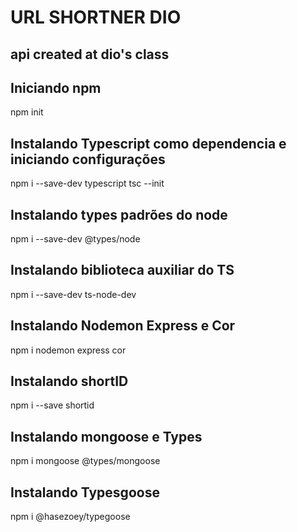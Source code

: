 # URL SHORTNER DIO
## api created at dio's class

## Iniciando npm
npm init

## Instalando Typescript como dependencia e iniciando configurações 
npm i --save-dev typescript 
tsc --init

## Instalando types padrões do node 
npm i --save-dev @types/node

## Instalando biblioteca auxiliar do TS
npm i --save-dev ts-node-dev

## Instalando Nodemon Express e Cor
npm i nodemon express cor

## Instalando shortID
npm i --save shortid

## Instalando mongoose e Types
npm i mongoose @types/mongoose

## Instalando Typesgoose
npm i @hasezoey/typegoose

